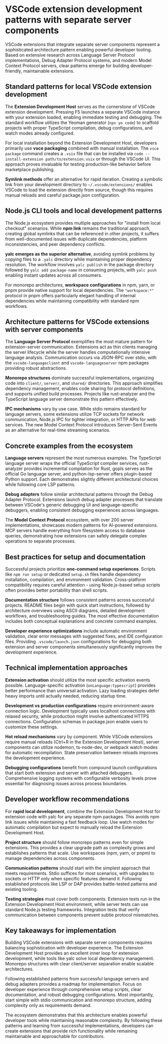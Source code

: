# VSCode extension development patterns with separate server components

VSCode extensions that integrate separate server components represent a sophisticated architecture pattern enabling powerful developer tooling. Based on extensive research across Language Server Protocol implementations, Debug Adapter Protocol systems, and modern Model Context Protocol servers, clear patterns emerge for building developer-friendly, maintainable extensions.

## Standard patterns for local VSCode extension development

The **Extension Development Host** serves as the cornerstone of VSCode extension development. Pressing F5 launches a separate VSCode instance with your extension loaded, enabling immediate testing and debugging. The standard workflow utilizes the Yeoman generator (`npx yo code`) to scaffold projects with proper TypeScript compilation, debug configurations, and watch modes already configured.

For local installation beyond the Extension Development Host, developers primarily use **vsce packaging** combined with manual installation. The `vsce package` command creates a `.vsix` file that can be installed via `code --install-extension path/to/extension.vsix` or through the VSCode UI. This approach proves invaluable for testing production-like behavior before marketplace publishing.

**Symlink methods** offer an alternative for rapid iteration. Creating a symbolic link from your development directory to `~/.vscode/extensions/` enables VSCode to load the extension directly from source, though this requires manual reloads and careful package.json configuration.

## Node.js CLI tools and local development patterns

The Node.js ecosystem provides multiple approaches for "install from local checkout" scenarios. While **npm link** remains the traditional approach, creating global symlinks that can be referenced in other projects, it suffers from well-documented issues with duplicate dependencies, platform inconsistencies, and peer dependency conflicts.

**yalc emerges as the superior alternative**, avoiding symlink problems by copying files to a `.yalc` directory while maintaining proper dependency resolution. The workflow involves `yalc publish` in the package directory followed by `yalc add package-name` in consuming projects, with `yalc push` enabling instant updates across all consumers.

For monorepo architectures, **workspace configurations** in npm, yarn, or pnpm provide native support for local dependencies. The `"workspace:*"` protocol in pnpm offers particularly elegant handling of internal dependencies while maintaining compatibility with standard npm workflows.

## Architecture patterns for VSCode extensions with server components

The **Language Server Protocol** exemplifies the most mature pattern for extension-server communication. Extensions act as thin clients managing the server lifecycle while the server handles computationally intensive language analysis. Communication occurs via JSON-RPC over stdio, with the `vscode-languageclient` and `vscode-languageserver` npm packages providing robust abstractions.

**Monorepo structures** dominate successful implementations, organizing code into `client/`, `server/`, and `shared/` directories. This approach simplifies dependency management, enables code sharing for protocol definitions, and supports unified build processes. Projects like rust-analyzer and the TypeScript language server demonstrate this pattern effectively.

**IPC mechanisms** vary by use case. While stdio remains standard for language servers, some extensions utilize TCP sockets for network communication, Node.js IPC for tighter integration, or HTTP APIs for web services. The new Model Context Protocol introduces Server-Sent Events as an alternative for real-time streaming scenarios.

## Concrete examples from the ecosystem

**Language servers** represent the most numerous examples. The TypeScript language server wraps the official TypeScript compiler services, rust-analyzer provides incremental compilation for Rust, gopls serves as the official Go language server, and python-lsp-server offers plugin-based Python support. Each demonstrates slightly different architectural choices while following core LSP patterns.

**Debug adapters** follow similar architectural patterns through the Debug Adapter Protocol. Extensions launch debug adapter processes that translate between VSCode's generic debugging UI and language-specific debuggers, enabling consistent debugging experiences across languages.

The **Model Context Protocol** ecosystem, with over 200 server implementations, showcases modern patterns for AI-powered extensions. MCP servers handle everything from filesystem access to database queries, demonstrating how extensions can safely delegate complex operations to separate processes.

## Best practices for setup and documentation

Successful projects prioritize **one-command setup experiences**. Scripts like `npm run setup` or dedicated `setup.sh` files handle dependency installation, compilation, and environment validation. Cross-platform compatibility requires careful attention - using Node.js-based setup scripts often provides better portability than shell scripts.

**Documentation structure** follows consistent patterns across successful projects. README files begin with quick start instructions, followed by architecture overviews using ASCII diagrams, detailed development workflows, and troubleshooting guides. The most effective documentation includes both conceptual explanations and concrete command examples.

**Developer experience optimizations** include automatic environment validation, clear error messages with suggested fixes, and IDE configuration files. Providing `.vscode/launch.json` configurations for debugging both extension and server components simultaneously significantly improves the development experience.

## Technical implementation approaches

**Extension activation** should utilize the most specific activation events possible. Language-specific activation (`onLanguage:typescript`) provides better performance than universal activation. Lazy loading strategies defer heavy imports until actually needed, reducing startup time.

**Development vs production configurations** require environment-aware connection logic. Development typically uses localhost connections with relaxed security, while production might involve authenticated HTTPS connections. Configuration schemas in package.json enable users to customize these settings.

**Hot reload mechanisms** vary by component. While VSCode extensions require manual reloads (Ctrl+R in the Extension Development Host), server components can utilize nodemon, ts-node-dev, or webpack watch modes for automatic recompilation. State preservation between reloads improves the development experience.

**Debugging configurations** benefit from compound launch configurations that start both extension and server with attached debuggers. Comprehensive logging systems with configurable verbosity levels prove essential for diagnosing issues across process boundaries.

## Developer workflow recommendations

For **rapid local development**, combine the Extension Development Host for extension code with yalc for any separate npm packages. This avoids npm link issues while maintaining a fast feedback loop. Use watch modes for automatic compilation but expect to manually reload the Extension Development Host.

**Project structure** should follow monorepo patterns even for simple extensions. This provides a clear upgrade path as complexity grows and establishes patterns that scale. Use workspaces (npm, yarn, or pnpm) to manage dependencies across components.

**Communication patterns** should start with the simplest approach that meets requirements. Stdio suffices for most scenarios, with upgrades to sockets or HTTP only when specific features demand it. Following established protocols like LSP or DAP provides battle-tested patterns and existing tooling.

**Testing strategies** must cover both components. Extension tests run in the Extension Development Host environment, while server tests can use standard Node.js testing frameworks. Integration tests that verify communication between components prevent subtle protocol mismatches.

## Key takeaways for implementation

Building VSCode extensions with separate server components requires balancing sophistication with developer experience. The Extension Development Host provides an excellent inner loop for extension development, while tools like yalc solve local dependency management. Monorepo structures with clear client/server separation enable scalable architectures.

Following established patterns from successful language servers and debug adapters provides a roadmap for implementation. Focus on developer experience through comprehensive setup scripts, clear documentation, and robust debugging configurations. Most importantly, start simple with stdio communication and monorepo structure, adding complexity only as requirements demand.

The ecosystem demonstrates that this architecture enables powerful developer tools while maintaining reasonable complexity. By following these patterns and learning from successful implementations, developers can create extensions that provide rich functionality while remaining maintainable and approachable for contributors.